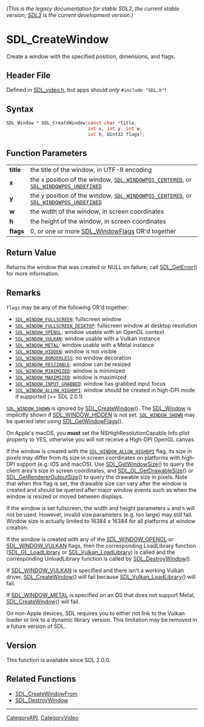 ###### (This is the legacy documentation for stable SDL2, the current stable version; [SDL3](https://wiki.libsdl.org/SDL3/) is the current development version.)
# SDL_CreateWindow

Create a window with the specified position, dimensions, and flags.

## Header File

Defined in [SDL_video.h](https://github.com/libsdl-org/SDL/blob/SDL2/include/SDL_video.h), but apps should _only_ `#include "SDL.h"`!

## Syntax

```c
SDL_Window * SDL_CreateWindow(const char *title,
                              int x, int y, int w,
                              int h, Uint32 flags);

```

## Function Parameters

|               |                                                                                                                                           |
| ------------- | ----------------------------------------------------------------------------------------------------------------------------------------- |
| **title**     | the title of the window, in UTF-8 encoding                                                                                                |
| **x**         | the x position of the window, [`SDL_WINDOWPOS_CENTERED`](SDL_WINDOWPOS_CENTERED), or [`SDL_WINDOWPOS_UNDEFINED`](SDL_WINDOWPOS_UNDEFINED) |
| **y**         | the y position of the window, [`SDL_WINDOWPOS_CENTERED`](SDL_WINDOWPOS_CENTERED), or [`SDL_WINDOWPOS_UNDEFINED`](SDL_WINDOWPOS_UNDEFINED) |
| **w**         | the width of the window, in screen coordinates                                                                                            |
| **h**         | the height of the window, in screen coordinates                                                                                           |
| **flags**     | 0, or one or more [SDL_WindowFlags](SDL_WindowFlags) OR'd together                                                                        |

## Return Value

Returns the window that was created or NULL on failure; call
[SDL_GetError](SDL_GetError)() for more information.

## Remarks

`flags` may be any of the following OR'd together:

- [`SDL_WINDOW_FULLSCREEN`](SDL_WINDOW_FULLSCREEN): fullscreen window
- [`SDL_WINDOW_FULLSCREEN_DESKTOP`](SDL_WINDOW_FULLSCREEN_DESKTOP):
  fullscreen window at desktop resolution
- [`SDL_WINDOW_OPENGL`](SDL_WINDOW_OPENGL): window usable with an OpenGL
  context
- [`SDL_WINDOW_VULKAN`](SDL_WINDOW_VULKAN): window usable with a Vulkan
  instance
- [`SDL_WINDOW_METAL`](SDL_WINDOW_METAL): window usable with a Metal
  instance
- [`SDL_WINDOW_HIDDEN`](SDL_WINDOW_HIDDEN): window is not visible
- [`SDL_WINDOW_BORDERLESS`](SDL_WINDOW_BORDERLESS): no window decoration
- [`SDL_WINDOW_RESIZABLE`](SDL_WINDOW_RESIZABLE): window can be resized
- [`SDL_WINDOW_MINIMIZED`](SDL_WINDOW_MINIMIZED): window is minimized
- [`SDL_WINDOW_MAXIMIZED`](SDL_WINDOW_MAXIMIZED): window is maximized
- [`SDL_WINDOW_INPUT_GRABBED`](SDL_WINDOW_INPUT_GRABBED): window has
  grabbed input focus
- [`SDL_WINDOW_ALLOW_HIGHDPI`](SDL_WINDOW_ALLOW_HIGHDPI): window should be
  created in high-DPI mode if supported (>= SDL 2.0.1)

[`SDL_WINDOW_SHOWN`](SDL_WINDOW_SHOWN) is ignored by
[SDL_CreateWindow](SDL_CreateWindow)(). The [SDL_Window](SDL_Window) is
implicitly shown if [SDL_WINDOW_HIDDEN](SDL_WINDOW_HIDDEN) is not set.
[`SDL_WINDOW_SHOWN`](SDL_WINDOW_SHOWN) may be queried later using
[SDL_GetWindowFlags](SDL_GetWindowFlags)().

On Apple's macOS, you **must** set the NSHighResolutionCapable Info.plist
property to YES, otherwise you will not receive a High-DPI OpenGL canvas.

If the window is created with the
[`SDL_WINDOW_ALLOW_HIGHDPI`](SDL_WINDOW_ALLOW_HIGHDPI) flag, its size in
pixels may differ from its size in screen coordinates on platforms with
high-DPI support (e.g. iOS and macOS). Use
[SDL_GetWindowSize](SDL_GetWindowSize)() to query the client area's size in
screen coordinates, and [SDL_GL_GetDrawableSize](SDL_GL_GetDrawableSize)()
or [SDL_GetRendererOutputSize](SDL_GetRendererOutputSize)() to query the
drawable size in pixels. Note that when this flag is set, the drawable size
can vary after the window is created and should be queried after major
window events such as when the window is resized or moved between displays.

If the window is set fullscreen, the width and height parameters `w` and
`h` will not be used. However, invalid size parameters (e.g. too large) may
still fail. Window size is actually limited to 16384 x 16384 for all
platforms at window creation.

If the window is created with any of the
[SDL_WINDOW_OPENGL](SDL_WINDOW_OPENGL) or
[SDL_WINDOW_VULKAN](SDL_WINDOW_VULKAN) flags, then the corresponding
LoadLibrary function ([SDL_GL_LoadLibrary](SDL_GL_LoadLibrary) or
[SDL_Vulkan_LoadLibrary](SDL_Vulkan_LoadLibrary)) is called and the
corresponding UnloadLibrary function is called by
[SDL_DestroyWindow](SDL_DestroyWindow)().

If [SDL_WINDOW_VULKAN](SDL_WINDOW_VULKAN) is specified and there isn't a
working Vulkan driver, [SDL_CreateWindow](SDL_CreateWindow)() will fail
because [SDL_Vulkan_LoadLibrary](SDL_Vulkan_LoadLibrary)() will fail.

If [SDL_WINDOW_METAL](SDL_WINDOW_METAL) is specified on an OS that does not
support Metal, [SDL_CreateWindow](SDL_CreateWindow)() will fail.

On non-Apple devices, SDL requires you to either not link to the Vulkan
loader or link to a dynamic library version. This limitation may be removed
in a future version of SDL.

## Version

This function is available since SDL 2.0.0.

## Related Functions

* [SDL_CreateWindowFrom](SDL_CreateWindowFrom)
* [SDL_DestroyWindow](SDL_DestroyWindow)

----
[CategoryAPI](CategoryAPI), [CategoryVideo](CategoryVideo)


